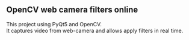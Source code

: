 OpenCV web camera filters online
--
This project using PyQt5 and OpenCV. 
<br>It captures video from web-camera and allows apply filters in real time.
